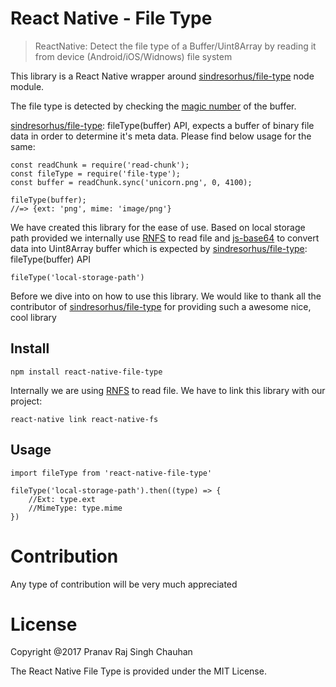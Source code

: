 # React Native - File Type

> ReactNative: Detect the file type of a Buffer/Uint8Array by reading it from
> device (Android/iOS/Widnows) file system

This library is a React Native wrapper around
[sindresorhus/file-type](https://github.com/sindresorhus/file-type) node module.

The file type is detected by checking the
[magic number](<http://en.wikipedia.org/wiki/Magic_number_(programming)#Magic_numbers_in_files>)
of the buffer.

[sindresorhus/file-type](https://github.com/sindresorhus/file-type):
fileType(buffer) API, expects a buffer of binary file data in order to determine
it's meta data. Please find below usage for the same:

```
const readChunk = require('read-chunk');
const fileType = require('file-type');
const buffer = readChunk.sync('unicorn.png', 0, 4100);

fileType(buffer);
//=> {ext: 'png', mime: 'image/png'}
```

We have created this library for the ease of use. Based on local storage path
provided we internally use [RNFS](https://github.com/itinance/react-native-fs)
to read file and [js-base64](https://github.com/dankogai/js-base64) to convert
data into Uint8Array buffer which is expected by
[sindresorhus/file-type](https://github.com/sindresorhus/file-type):
fileType(buffer) API

```
fileType('local-storage-path')
```

Before we dive into on how to use this library. We would like to thank all the
contributor of
[sindresorhus/file-type](https://github.com/sindresorhus/file-type) for
providing such a awesome nice, cool library

## Install

```
npm install react-native-file-type
```

Internally we are using [RNFS](https://github.com/itinance/react-native-fs) to
read file. We have to link this library with our project:

```
react-native link react-native-fs
```

## Usage

```
import fileType from 'react-native-file-type'

fileType('local-storage-path').then((type) => {
    //Ext: type.ext
    //MimeType: type.mime
})
```

# Contribution

Any type of contribution will be very much appreciated

# License

Copyright @2017 Pranav Raj Singh Chauhan

The React Native File Type is provided under the MIT License.
